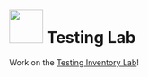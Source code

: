 # <img src="https://cloud.githubusercontent.com/assets/7833470/10899314/63829980-8188-11e5-8cdd-4ded5bcb6e36.png" height="60"> Testing Lab

Work on the <a href="https://github.com/sf-wdi-24/testing_inventory" target="_blank">Testing Inventory Lab</a>!
